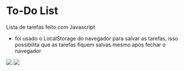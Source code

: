 <h1>To-Do List </h1>

<p> Lista de tarefas feito com Javascript</p>
<ul>
    <li>foi usado o LocalStorage do navegador para salvar as tarefas, isso possibilita que as tarefas fiquem salvas mesmo após fechar o navegador</li>
</ul>

<img src="https://user-images.githubusercontent.com/81194679/125522434-823eced5-5bce-4635-ba8e-df4d4c16e868.png">
<img src="https://user-images.githubusercontent.com/81194679/125522438-f4c5eea9-26c9-4755-987d-1500103bad60.png">

